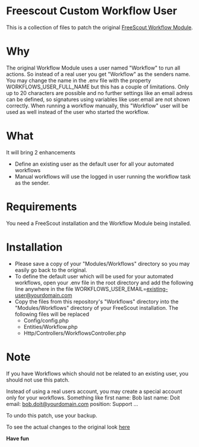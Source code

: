 

# Freescout Custom Workflow User
This is a collection of files to patch the original [FreeScout Workflow Module](https://freescout.net/module/workflows/).

# Why
The original Workflow Module uses a user named "Workflow" to run all actions. So instead of a real user you get "Workflow" as the senders name. 
You may change the name in the .env file with the property WORKFLOWS_USER_FULL_NAME but this has a couple of limitations. Only up to 20 characters are possible and no further settings like an email adress can be defined, so signatures using variables like user.email are not shown correctly.
When running a workflow manually, this "Workflow" user will be used as well instead of the user who started the workflow.

# What
It will bring 2 enhancements
* Define an existing user as the default user for all your automated workflows
* Manual workflows will use the logged in user running the workflow task as the sender.

# Requirements
You need a FreeScout installation and the Workflow Module being installed.

# Installation
* Please save a copy of your "Modules/Workflows" directory so you may easily go back to the original.
* To define the default user which will be used for your automated workflows, open your .env file in the root directory and add the following line anywhere in the file
  WORKFLOWS_USER_EMAIL=existing-user@yourdomain.com
* Copy the files from this repository's "Workflows" directory into the "Modules/Workflows" directory of your FreeScout installation. 
The following files will be replaced
  * Config/config.php
  * Entities/Workflow.php
  * Http/Controllers/WorkflowsController.php

# Note
If you have Workflows which should not be related to an existing user, you should not use this patch.

Instead of using a real users account, you may create a special account only for your workflows. Something like 
first name: Bob 
last name: Doit
email: bob.doit@yourdomain.com
position: Support
...

To undo this patch, use your backup.

To see the actual changes to the original look [here](https://github.com/karrierekick-dev/freescout-custom-workflow-user/commit/bba3e06f98ca86e6e02e1f10977124d305541eab)

**Have fun**


